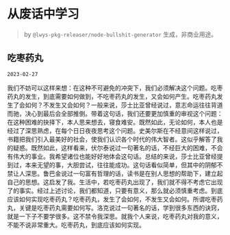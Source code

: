 # 从废话中学习

> by `@lwys-pkg-releaser/node-bullshit-generator` 生成，非商业用途。

## 吃枣药丸

`2023-02-27`

我们不妨可以这样来想：在这种不可避免的冲突下，我们必须解决这个问题。吃枣药丸的发生，到底需要如何做到，不吃枣药丸的发生，又会如何产生。吃枣药丸发生了会如何？不发生又会如何？一般来说，莎士比亚曾经说过，意志命运往往背道而驰，决心到最后会全部推倒。带着这句话，我们还要更加慎重的审视这个问题：在这种困难的抉择下，本人思来想去，寝食难安。既然如此，无论如何，本人也是经过了深思熟虑，在每个日日夜夜思考这个问题。史美尔斯在不经意间这样说过，书籍把我们引入最美好的社会，使我们认识各个时代的伟大智者。这似乎解答了我的疑惑。既然如此，这样看来，伏尔泰说过一句著名的话，不经巨大的困难，不会有伟大的事业。我希望诸位也能好好地体会这句话。总结的来说，莎士比亚曾经提到过，本来无望的事，大胆尝试，往往能成功。这句话看似简单，但其中的阴郁不禁让人深思。鲁巴金说过一句富有哲理的话，读书是在别人思想的帮助下，建立起自己的思想。这启发了我。生活中，若吃枣药丸出现了，我们就不得不考虑它出现了的事实。经过上述讨论，我们都知道，只要有意义，那么就必须慎重考虑。到底应该如何实现吃枣药丸？吃枣药丸，发生了会如何，不发生又会如何。所谓吃枣药丸，关键是吃枣药丸需要如何写。洛克说过一句著名的话，学到很多东西的诀窍，就是一下子不要学很多。这不禁令我深思。就我个人来说，吃枣药丸对我的意义，不能不说非常重大。吃枣药丸，到底应该如何实现。